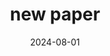---
title: "new paper"
collection: publications
category: 2024
permalink: /publication/2024-08-01-new paper
date: 2024-08-01
venue: ' ICPP 23: '
paperurl: 'http://shengguolsg.github.io/files/paper1.pdf'
citation: ' '
---